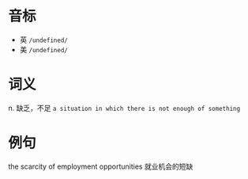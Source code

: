 # 音标

- 英 `/undefined/`
- 美 `/undefined/`

# 词义

n. 缺乏，不足
`a situation in which there is not enough of something`

# 例句

the scarcity of employment opportunities
就业机会的短缺


